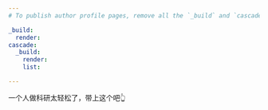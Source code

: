 ```yaml
---
# To publish author profile pages, remove all the `_build` and `cascade` settings below.

_build:
  render: 
cascade:
  _build:
    render: 
    list: 

---
```

一个人做科研太轻松了，带上这个吧👆

